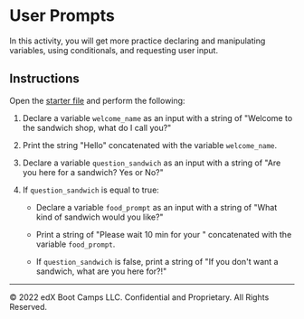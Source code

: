 # User Prompts

In this activity, you will get more practice declaring and manipulating variables, using conditionals, and requesting user input.

## Instructions

Open the [starter file](Unsolved/inputs-01.py) and perform the following:

1. Declare a variable `welcome_name` as an input with a string of "Welcome to the sandwich shop, what do I call you?"

2. Print the string "Hello" concatenated with the variable `welcome_name`.

3. Declare a variable `question_sandwich` as an input with a string of "Are you here for a sandwich? Yes or No?"

4. If `question_sandwich` is equal to true:

    * Declare a variable `food_prompt` as an input with a string of "What kind of sandwich would you like?"

    * Print a string of "Please wait 10 min for your " concatenated with the variable `food_prompt`.

    * If `question_sandwich` is false, print a string of "If you don't want a sandwich, what are you here for?!"

---

© 2022 edX Boot Camps LLC. Confidential and Proprietary. All Rights Reserved.
